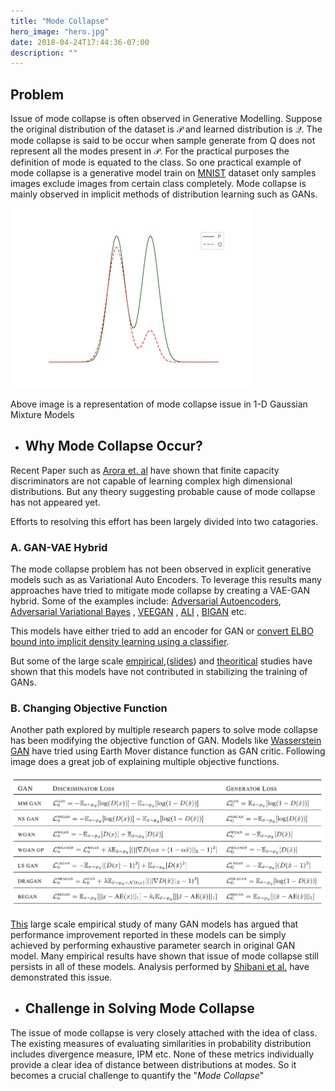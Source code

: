 ```yaml
---
title: "Mode Collapse"
hero_image: "hero.jpg"
date: 2018-04-24T17:44:36-07:00
description: ""
---
```

<script type="text/javascript" async
  src="https://cdn.mathjax.org/mathjax/latest/MathJax.js?config=TeX-AMS-MML_HTMLorMML">
  MathJax.Hub.Config({
  tex2jax: {
    inlineMath: [['$','$'], ['\\(','\\)']],
    displayMath: [['$$','$$']],
    processEscapes: true,
    processEnvironments: true,
    skipTags: ['script', 'noscript', 'style', 'textarea', 'pre'],
    TeX: { equationNumbers: { autoNumber: "AMS" },
         extensions: ["AMSmath.js", "AMSsymbols.js"] }
  }
  });
  MathJax.Hub.Queue(function() {
    // Fix <code> tags after MathJax finishes running. This is a
    // hack to overcome a shortcoming of Markdown. Discussion at
    // https://github.com/mojombo/jekyll/issues/199
    var all = MathJax.Hub.getAllJax(), i;
    for(i = 0; i < all.length; i += 1) {
        all[i].SourceElement().parentNode.className += ' has-jax';
    }
  });

  MathJax.Hub.Config({
  // Autonumbering by mathjax
  TeX: { equationNumbers: { autoNumber: "AMS" } }
  });
</script>


## **Problem**
  
Issue of mode collapse is often observed in Generative Modelling. Suppose the original distribution of the dataset is $\mathcal{P}$ and learned distribution is $\mathcal{Q}$. The mode collapse is said to be occur when sample generate from Q does not represent all the modes present in $\mathcal{P}$. For the practical purposes the definition of mode is equated to the class. So one practical example of mode collapse is a generative model train on [MNIST](http://yann.lecun.com/exdb/mnist/) dataset only samples images exclude images from certain class completely. Mode collapse is mainly observed in implicit methods of distribution learning such as GANs.

![Mode Collapse in Mixture Models](/img/gaussian_mode_collapse.png)

Above image is a representation of mode collapse issue in 1-D Gaussian Mixture Models

- ## **Why Mode Collapse Occur?**

Recent Paper such as [Arora et. al](https://arxiv.org/abs/1706.08224) have shown that finite capacity discriminators are not capable of learning complex high dimensional distributions. But any theory suggesting probable cause of mode collapse has not appeared yet. 

Efforts to resolving this effort has been largely divided into two catagories. 

### A. GAN-VAE Hybrid

The mode collapse problem has not been observed in explicit generative models such as as Variational Auto Encoders. To leverage this results many approaches have tried to mitigate mode collapse by creating a VAE-GAN hybrid. Some of the examples include: [Adversarial Autoencoders](https://arxiv.org/abs/1511.05644), [Adversarial Variational Bayes](https://arxiv.org/abs/1701.04722) , [VEEGAN](https://arxiv.org/abs/1705.07761) , [ALI](https://arxiv.org/abs/1606.00704) , [BIGAN](https://arxiv.org/abs/1605.09782) etc.

This models have either tried to add an encoder for GAN or [convert ELBO bound into implicit density learning using a classifier](https://arxiv.org/abs/1702.08235).

But some of the large scale [empirical](https://arxiv.org/abs/1802.06847),([slides](http://efrosgans.eecs.berkeley.edu/CVPR18_slides/VAE_GANS_by_Rosca.pdf)) and [theoritical](http://www.offconvex.org/2018/03/12/bigan/) studies have shown that this models have not contributed in stabilizing the training of GANs.

### B. Changing Objective Function

Another path explored by multiple research papers to solve mode collapse has been modifying the objective function of GAN. Models like [Wasserstein GAN](https://arxiv.org/abs/1701.07875) have tried using Earth Mover distance function as GAN critic. Following image does a great job of explaining multiple objective functions. 

![GAN Objective Functions](/img/gan_models.png)

[This](https://arxiv.org/pdf/1711.10337.pdf) large scale empirical study of many GAN models has argued that performance improvement reported in these models can be simply achieved by performing exhaustive parameter search in original GAN model. Many empirical results have shown that issue of mode collapse still persists in all of these models. Analysis performed by [Shibani et al.](https://arxiv.org/abs/1711.00970) have demonstrated this issue. 

- ## **Challenge in Solving Mode Collapse**

The issue of mode collapse is very closely attached with the idea of class. The existing measures of evaluating similarities in probability distribution includes divergence measure, IPM etc. None of these metrics individually provide a clear idea of distance between distributions at modes. So it becomes a crucial challenge to quantify the "*Mode Collapse*"

<!-- ### Quantifying Mode Collapse

One of the simplest way to quantify mode collapse is by using the idea of class. Suppose there exists a data space $(X,y)$ such that X is the sample and y is class label associated with it. So we define a distance measure between $\mathcal{P}$ &s $\mathcal{Q}$ such that:

`$$ \text{dist}(\mathcal{P},\mathcal{Q}) \propto D_{f}(\mathcal{P}(y|X),\mathcal{Q}(y|X)) $$`
Where $D_f$ is any divergence measure. 

But in the real data, we do not have any information regarding the class of the samples. So the natural extension of this idea is to think in terms of unsupervised learning. So we look into the clusters of the data. Let us assume that $x_1,x_2,\dots,x_n$ are sample generate by $\mathcal{P}$ and $\hat{x_1},\hat{x_2},\dots,\hat{x_n}$ are samples generated by $\mathcal{Q}$. 



The idea suggested here is very similar to [Inception score](https://arxiv.org/pdf/1801.01973.pdf). 
$$
\mathrm { IS } ( G ) = \exp \left( \mathbb { E } _ { \mathbf { x } \sim p _ { g } } D _ { K L } ( p ( y | \mathbf { x } ) \| p ( y ) ) \right)
$$
In case of inception score, $p(y|X)$ is probability of classifier assignment. Using the idea of clustering we can calculate $p(y|X)$ in following manner. 

Suppose c_1,c_2,\dots c_k are cluster centres of x_1,x_2,\dots,x_n Now,


$$
\begin{align}
p(y_k|\hat{x}i) &= \frac{exp(\hat{x}_i - c_k)}{\sum_j exp(\hat{x}_i - c_j)} \\

	&= softmax(\hat{x}_i - c_k) \quad c_k = k^{th}\text{ center mean}

\end{align}
$$






$$
\begin{align}
	p(y) &= \mathbb{E}_{x \sim p_g(x)} \left[ p(y|X) \right] \\
	p(y) &\approx \sum_{x_k}p(y|) 
\end{align}
$$ -->
